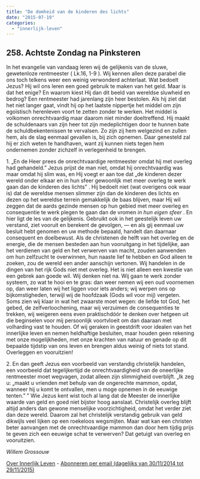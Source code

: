 ```yaml
---
title: "De domheid van de kinderen des lichts"
date: "2015-07-19"
categories: 
  - "innerlijk-leven"
---
```


## 258\. Achtste Zondag na Pinksteren

In het evangelie van vandaag leren wij de gelijkenis van de sluwe, gewetenloze rentmeester ( Lk.16, 1-9 ). Wij kennen allen deze parabel die ons toch telkens weer een weinig verwonderd achterlaat. Wat bedoelt Jezus? Hij wil ons leren een goed gebruik te maken van het geld. Maar is dat het enige? En waarom kiest Hij dan dit beeld van wereldse sluwheid en bedrog? Een rentmeester had jarenlang zijn heer bestolen. Als hij ziet dat het niet langer gaat, vindt hij op het laatste nippertje het middel om zijn egoïstisch herenleven voort te zetten zonder te werken. Het middel is volkomen onrechtvaardig maar daarom niet minder doeltreffend. Hij maakt de schuldenaars van zijn heer tot zijn medeplichtigen door te hunnen bate de schuldbekentenissen te vervalsen. Zo zijn zij hem welgezind en zullen hem, als de slag eenmaal gevallen is, bij zich opnemen. Daar genesteld zal hij er zich weten te handhaven, want zij kunnen niets tegen hem ondernemen zonder zichzelf in verlegenheid te brengen.

1\. „En de Heer prees de onrechtvaardige rentmeester omdat hij met overleg had gehandeld.” Jezus prijst de man niet, omdat hij onrechtvaardig was maar omdat hij slim was, en Hij voegt er aan toe dat „de kinderen dezer wereld onder elkaar en in hun sfeer gewoonlijk met meer overleg te werk gaan dan de kinderen des lichts” . Hij bedoelt niet (wat overigens ook waar is) dat de wereldse mensen slimmer zijn dan de kinderen des lichts en dezen op het wereldse terrein gemakkelijk de baas blijven, maar Hij wil zeggen dat de aards gezinde mensen op hun gebied met meer overleg en consequentie te werk plegen te gaan dan de vromen _in hun eigen sfeer_ . En hier ligt de les van de gelijkenis. Gebruikt ook in het geestelijk leven uw verstand, ziet vooruit en berekent de gevolgen, — en als gij eenmaal uw besluit hebt genomen en uw methode bepaald, handelt dan daarnaar consequent en doelbewust. Als de christenen de helft van het overleg en de energie, die de mensen besteden aan hun vooruitgang in het tijdelijke, aan het verdienen van geld en het verwerven van macht, zouden aanwenden om hun zelfzucht te overwinnen, hun naaste lief te hebben en God alleen te zoeken, zou de wereld een ander aanschijn vertonen. Wij handelen in de dingen van het rijk Gods niet met overleg. Het is niet alleen een kwestie van een gebrek aan goede wil. Wij denken niet na. Wij gaan te werk zonder systeem, zo wat te hooi en te gras: dan weer nemen wij een oud voornemen op, dan weer laten wij het liggen voor iets anders; wij werpen ons op bijkomstigheden, terwijl wij de hoofdzaak (Gods wil voor mij) vergeten. Soms zien wij klaar in wat het zwaarste moet wegen: de liefde tot God, het gebed, de zelfverloochening, maar wij verzuimen de consequenties te trekken, wij weigeren eens even praktischdóór te denken over hetgeen uit die beginselen voor mij persoonlijk voortvloeit om dan daaraan met volharding vast te houden. Of wij geraken in geestdrift voor idealen van het innerlijke leven en nemen heldhaftige besluiten, maar houden geen rekening met onze mogelijkheden, met onze krachten van natuur en genade op dit bepaalde tijdstip van ons leven en brengen aldus weinig of niets tot stand. Overleggen en vooruitzien!

2\. En dan geeft Jezus een voorbeeld van verstandig christelijk handelen, een voorbeeld dat tegelijkertijd de onrechtvaardigheid van de oneerlijke rentmeester moet wegvagen, zodat alleen zijn slimmigheid overblijft. „Ik zeg u: „maakt u vrienden met behulp van de ongerechte mammon, opdat, wanneer hij u komt te ontvallen, men u moge opnemen in de eeuwige tenten.” ” Wie Jezus kent wist toch al lang dat de Meester de innerlijke waarde van geld en goed niet bijster hoog aanslaat. Christelijk overleg blijft altijd anders dan gewone menselijke voorzichtigheid, omdat het verder ziet dan deze wereld. Daarom zal het christelijk verstandig gebruik van geld dikwijls veel lijken op een roekeloos wegsmijten. Maar wat kan een christen beter aanvangen met de onrechtvaardige mammon dan door hem tijdig prijs te geven zich een eeuwige schat te verwerven? Dat getuigt van overleg en vooruitzien.

_Willem Grossouw_

[Over Innerlijk Leven](/blog/een-jaar-lang-innerlijk-leven-op-geloven-leren/) - [Abonneren per email (dagelijks van 30/11/2014 tot 29/11/2015)](http://eepurl.com/9P3DT)
